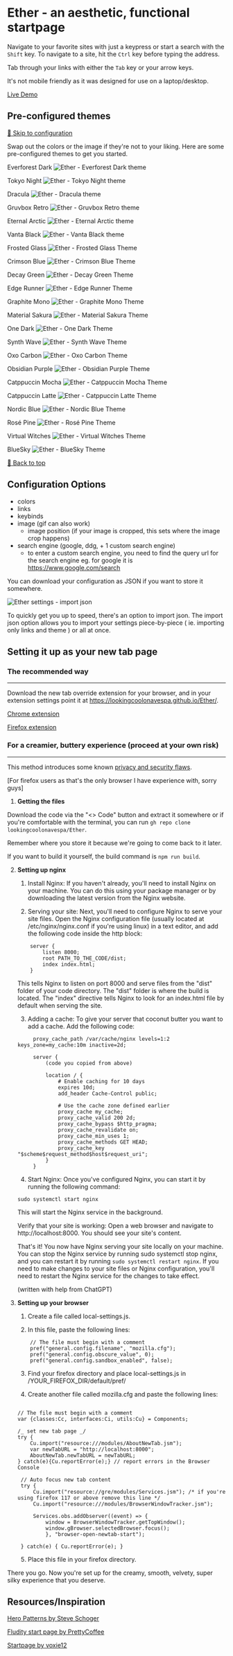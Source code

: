 # Ether - an aesthetic, functional startpage

Navigate to your favorite sites with just a keypress or start a search with the `Shift` key. To navigate to a site, hit the `Ctrl` key before typing the address.

Tab through your links with either the `Tab` key or your arrow keys.

It's not mobile friendly as it was designed for use on a laptop/desktop.

[Live Demo](https://nksupermarket.github.io/Ether/)

## Pre-configured themes

[🔽 Skip to configuration](#after-images)

Swap out the colors or the image if they're not to your liking. Here are some pre-configured themes to get you started.

Everforest Dark
![Ether - Everforest Dark theme](https://i.postimg.cc/jjggsXtx/everforest-dark.jpg)

Tokyo Night
![Ether - Tokyo Night theme](https://i.postimg.cc/zGNPpvxr/catppuccin.jpg)

Dracula
![Ether - Dracula theme](https://i.postimg.cc/q7MDVYfD/dracula.jpg)

Gruvbox Retro
![Ether - Gruvbox Retro theme](https://i.postimg.cc/bJZ6dtwQ/gruvbox.jpg)

Eternal Arctic
![Ether - Eternal Arctic theme](https://i.postimg.cc/kgyYHCHt/nord.jpg)

Vanta Black
![Ether - Vanta Black theme](https://i.postimg.cc/28hK4hFG/b-w.jpg)

Frosted Glass
![Ether - Frosted Glass Theme](https://i.postimg.cc/HL7K1sy4/250704-16h38m32s-screenshot.png)

Crimson Blue
![Ether - Crimson Blue Theme](https://i.postimg.cc/0y434Jby/250704-16h38m06s-screenshot.png)

Decay Green
![Ether - Decay Green Theme](https://i.postimg.cc/2SyMTxjt/250704-16h37m43s-screenshot.png)

Edge Runner
![Ether - Edge Runner Theme](https://i.postimg.cc/282g4tYv/250704-16h37m16s-screenshot.png)

Graphite Mono
![Ether - Graphite Mono Theme](https://i.postimg.cc/rmWPn8vD/graphite-mono.png)

Material Sakura
![Ether - Material Sakura Theme](https://i.postimg.cc/28zPLDsr/250704-16h36m52s-screenshot.png)

One Dark
![Ether - One Dark Theme](https://i.postimg.cc/XNKRvJDs/250704-16h36m18s-screenshot.png)

Synth Wave
![Ether - Synth Wave Theme](https://i.postimg.cc/nr1gSRQy/250704-16h35m44s-screenshot.png)

Oxo Carbon
![Ether - Oxo Carbon Theme](https://i.postimg.cc/wjMYNG9r/250707-00h22m33s-screenshot.png)

Obsidian Purple
![Ether - Obsidian Purple Theme](https://i.postimg.cc/zBCc3tpy/250704-16h39m40s-screenshot.png)

Catppuccin Mocha
![Ether - Catppuccin Mocha Theme](https://i.postimg.cc/8kRYLzR3/mocha.png)

Catppuccin Latte
![Ether - Catppuccin Latte Theme](https://i.postimg.cc/ZnSDXGSV/latte.png)

Nordic Blue
![Ether - Nordic Blue Theme](https://i.postimg.cc/gjHBpgcd/nord.png)

Rosé Pine
![Ether - Rosé Pine Theme](https://i.postimg.cc/TwrzG8cK/250707-00h22m51s-screenshot.png)

Virtual Witches
![Ether - Virtual Witches Theme](https://i.postimg.cc/8PT04gwC/virtual.png)

BlueSky
![Ether - BlueSky Theme](https://i.postimg.cc/BQWKfJRq/250705-20h41m52s-screenshot.png)

<p id="after-images"></p>

[🔼 Back to top](#ether---an-aesthetic-functional-startpage)


## Configuration Options

- colors
- links
- keybinds
- image (gif can also work)
  - image position (if your image is cropped, this sets where the image crop happens)
- search engine (google, ddg, + 1 custom search engine)
  - to enter a custom search engine, you need to find the query url for the search engine eg. for google it is https://www.google.com/search

You can download your configuration as JSON if you want to store it somewhere.

![Ether settings - import json](https://i.postimg.cc/XYtzwZ8p/ether-settings.jpg)

To quickly get you up to speed, there's an option to import json.
The import json option allows you to import your settings piece-by-piece ( ie. importing only links and theme ) or all at once.

## Setting it up as your new tab page

### The recommended way

---

Download the new tab override extension for your browser, and in your extension settings point it at https://lookingcoolonavespa.github.io/Ether/.

[Chrome extension](https://chrome.google.com/webstore/detail/new-tab-redirect/icpgjfneehieebagbmdbhnlpiopdcmna)

[Firefox extension](https://addons.mozilla.org/en-US/firefox/addon/new-tab-override/)

### For a creamier, buttery experience (proceed at your own risk)

---
This method introduces some known [privacy and security flaws](https://www.mdsec.co.uk/2020/04/abusing-firefox-in-enterprise-environments/). 

[For firefox users as that's the only browser I have experience with, sorry guys]

1. **Getting the files**

Download the code via the "<> Code" button and extract it somewhere
or if you're comfortable with the terminal, you can run `gh repo clone lookingcoolonavespa/Ether`.

Remember where you store it because we're going to come back to it later.

If you want to build it yourself, the build command is `npm run build`.

2. **Setting up nginx**

   1. Install Nginx: If you haven't already, you'll need to install Nginx on your machine. You can do this using your package manager or by downloading the latest version from the Nginx website.

   2. Serving your site: Next, you'll need to configure Nginx to serve your site files. Open the Nginx configuration file (usually located at /etc/nginx/nginx.conf if you're using linux) in a text editor, and add the following code inside the http block:

   ```
       server {
           listen 8000;
           root PATH_TO_THE_CODE/dist;
           index index.html;
       }
   ```

   This tells Nginx to listen on port 8000 and serve files from the "dist" folder of your code directory. The "dist" folder is where the build is located. The "index" directive tells Nginx to look for an index.html file by default when serving the site.

   3. Adding a cache: To give your server that coconut butter you want to add a cache. Add the following code:

   ```
        proxy_cache_path /var/cache/nginx levels=1:2 keys_zone=my_cache:10m inactive=2d;

        server {
            (code you copied from above)

            location / {
                # Enable caching for 10 days
                expires 10d;
                add_header Cache-Control public;

                # Use the cache zone defined earlier
                proxy_cache my_cache;
                proxy_cache_valid 200 2d;
                proxy_cache_bypass $http_pragma;
                proxy_cache_revalidate on;
                proxy_cache_min_uses 1;
                proxy_cache_methods GET HEAD;
                proxy_cache_key "$scheme$request_method$host$request_uri";
            }
        }
   ```

   4. Start Nginx: Once you've configured Nginx, you can start it by running the following command:

   `sudo systemctl start nginx`

   This will start the Nginx service in the background.

   Verify that your site is working: Open a web browser and navigate to http://localhost:8000. You should see your site's content.

   That's it! You now have Nginx serving your site locally on your machine. You can stop the Nginx service by running sudo systemctl stop nginx, and you can restart it by running `sudo systemctl restart nginx`. If you need to make changes to your site files or Nginx configuration, you'll need to restart the Nginx service for the changes to take effect.

   (written with help from ChatGPT)

3. **Setting up your browser**

   1. Create a file called local-settings.js.

   2. In this file, paste the following lines:

   ```
       // The file must begin with a comment
       pref("general.config.filename", "mozilla.cfg");
       pref("general.config.obscure_value", 0);
       pref("general.config.sandbox_enabled", false);

   ```

   3. Find your firefox directory and place local-settings.js in /YOUR_FIREFOX_DIR/default/pref/

   4. Create another file called mozilla.cfg and paste the following lines:

   ```

   // The file must begin with a comment
   var {classes:Cc, interfaces:Ci, utils:Cu} = Components;

   /_ set new tab page _/
   try {
       Cu.import("resource:///modules/AboutNewTab.jsm");
       var newTabURL = "http://localhost:8000";
       AboutNewTab.newTabURL = newTabURL;
   } catch(e){Cu.reportError(e);} // report errors in the Browser Console

    // Auto focus new tab content
    try {
        Cu.import("resource://gre/modules/Services.jsm"); /* if you're using firefox 117 or above remove this line */
        Cu.import("resource:///modules/BrowserWindowTracker.jsm");

        Services.obs.addObserver((event) => {
            window = BrowserWindowTracker.getTopWindow();
            window.gBrowser.selectedBrowser.focus();
            }, "browser-open-newtab-start");

    } catch(e) { Cu.reportError(e); }

   ```

   5. Place this file in your firefox directory.

There you go. Now you're set up for the creamy, smooth, velvety, super silky experience that you deserve.

## Resources/Inspiration

[Hero Patterns by Steve Schoger](www.heropatterns.com)

[Fludity start page by PrettyCoffee](https://github.com/PrettyCoffee/fluidity/tree/main/src)

[Startpage by voxie12](https://github.com/voxie12/voxie12.github.io)
